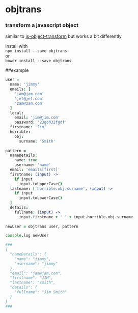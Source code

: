 # objtrans
### transform a javascript object
similar to [js-object-transform](https://github.com/storjarn/js-object-transform) but works a bit differently  
  
  
install with  
`npm install --save objtrans`  
or  
`bower install --save objtrans`

##example
```coffeescript
user =
  name: 'jimmy'
  emails: [
    'jam@jam.com'
    'jef@jef.com'
    'zam@zam.com'
  ]
  local:
    email: 'jim@jim.com'
    password: '23goh32fgdf'
  firstname: 'Jim'
  horrible:
    obj:
      surname: 'Smith'
    
pattern = 
  nameDetails:
    name: true
    username: 'name'
  email: 'emails[first]'
  firstname: (input) ->
    if input
      input.toUpperCase()
  lastname: ['horrible.obj.surname', (input) ->
    if input
      input.toLowerCase()
  ]
  details:
    fullname: (input) ->
      input.firstname + ' ' + input.horrible.obj.surname
      
newUser = objtrans user, pattern

console.log newUser

###
{
  "nameDetails": {
    "name": "jimmy",
    "username": "jimmy"
  },
  "email": "jam@jam.com",
  "firstname": "JIM",
  "lastname": "smith",
  "details": {
    "fullname": "Jim Smith"
  }
}
###

```